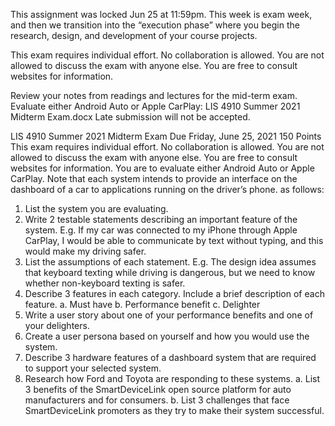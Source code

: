 This assignment was locked Jun 25 at 11:59pm.
This week is exam week, and then we transition into the “execution phase” where you begin the research, design, and development of your course projects.

This exam requires individual effort. No collaboration is allowed. You are not allowed to discuss the exam with anyone else. You are free to consult websites for information.

Review your notes from readings and lectures for the mid-term exam.
Evaluate either Android Auto or Apple CarPlay: LIS 4910 Summer 2021 Midterm Exam.docx
Late submission will not be accepted.





LIS 4910 Summer 2021 Midterm Exam
Due Friday, June 25, 2021
150 Points
This exam requires individual effort. No collaboration is allowed. You are not allowed to discuss the exam with anyone else. You are free to consult websites for information.
You are to evaluate either Android Auto or Apple CarPlay.
Note that each system intends to provide an interface on the dashboard of a car to applications running on the driver’s phone.
 as follows:
1.	List the system you are evaluating.
2.	Write 2 testable statements describing an important feature of the system.
E.g. If my car was connected to my iPhone through Apple CarPlay, I would be able to communicate by text without typing, and this would make my driving safer.
3.	List the assumptions of each statement. 
E.g. The design idea assumes that keyboard texting while driving is dangerous, but we need to know whether non-keyboard texting is safer.
4.	Describe 3 features in each category. Include a brief description of each feature.
a.	Must have
b.	Performance benefit
c.	Delighter
5.	Write a user story about one of your performance benefits and one of your delighters.
6.	Create a user persona based on yourself and how you would use the system.
7.	Describe 3 hardware features of a dashboard system that are required to support your selected system.
8.	Research how Ford and Toyota are responding to these systems. 
a.	List 3 benefits of the SmartDeviceLink open source platform for auto manufacturers and for consumers.
b.	List 3 challenges that face SmartDeviceLink promoters as they try to make their system successful.
